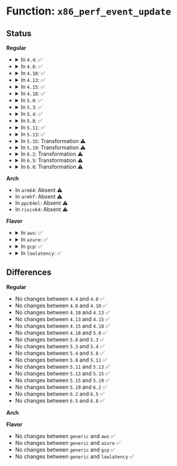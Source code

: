 # Function: <code>x86_perf_event_update</code>

## Status
<b>Regular</b>
<ul>
<li>
<details>
<summary>In <code>4.4</code>: ✅</summary>

```c
u64 x86_perf_event_update(struct perf_event *event);
```

**Collision:** Unique Global

**Inline:** No

**Transformation:** False

**Instances:**

```
In arch/x86/events/core.c (ffffffff81005970)
Location: arch/x86/events/core.c:64
Inline: False
Direct callers:
  - arch/x86/events/core.c:x86_pmu_read
  - arch/x86/events/core.c:x86_pmu_handle_irq
  - arch/x86/events/intel/core.c:intel_pmu_nhm_enable_all
  - arch/x86/events/intel/core.c:intel_pmu_save_and_restart
  - arch/x86/events/intel/p4.c:p4_pmu_handle_irq
  - arch/x86/events/intel/p4.c:p4_pmu_handle_irq
```
**Symbols:**

```
ffffffff81005970-ffffffff810059fe: x86_perf_event_update (STB_GLOBAL)
```
</details>
</li>
<li>
<details>
<summary>In <code>4.8</code>: ✅</summary>

```c
u64 x86_perf_event_update(struct perf_event *event);
```

**Collision:** Unique Global

**Inline:** No

**Transformation:** False

**Instances:**

```
In arch/x86/events/core.c (ffffffff81005c00)
Location: arch/x86/events/core.c:65
Inline: False
Direct callers:
  - arch/x86/events/core.c:x86_pmu_read
  - arch/x86/events/core.c:x86_pmu_handle_irq
  - arch/x86/events/intel/core.c:intel_pmu_save_and_restart
  - arch/x86/events/intel/core.c:intel_pmu_nhm_enable_all
  - arch/x86/events/intel/p4.c:p4_pmu_handle_irq
  - arch/x86/events/intel/p4.c:p4_pmu_handle_irq
```
**Symbols:**

```
ffffffff81005c00-ffffffff81005c91: x86_perf_event_update (STB_GLOBAL)
```
</details>
</li>
<li>
<details>
<summary>In <code>4.10</code>: ✅</summary>

```c
u64 x86_perf_event_update(struct perf_event *event);
```

**Collision:** Unique Global

**Inline:** No

**Transformation:** False

**Instances:**

```
In arch/x86/events/core.c (ffffffff81005b40)
Location: arch/x86/events/core.c:66
Inline: False
Direct callers:
  - arch/x86/events/core.c:x86_pmu_read
  - arch/x86/events/core.c:x86_pmu_handle_irq
  - arch/x86/events/intel/core.c:intel_pmu_save_and_restart
  - arch/x86/events/intel/core.c:intel_pmu_nhm_enable_all
  - arch/x86/events/intel/p4.c:p4_pmu_handle_irq
  - arch/x86/events/intel/p4.c:p4_pmu_handle_irq
```
**Symbols:**

```
ffffffff81005b40-ffffffff81005bd1: x86_perf_event_update (STB_GLOBAL)
```
</details>
</li>
<li>
<details>
<summary>In <code>4.13</code>: ✅</summary>

```c
u64 x86_perf_event_update(struct perf_event *event);
```

**Collision:** Unique Global

**Inline:** No

**Transformation:** False

**Instances:**

```
In arch/x86/events/core.c (ffffffff810058e0)
Location: arch/x86/events/core.c:67
Inline: False
Direct callers:
  - arch/x86/events/core.c:x86_pmu_read
  - arch/x86/events/core.c:x86_pmu_handle_irq
  - arch/x86/events/intel/core.c:intel_pmu_save_and_restart
  - arch/x86/events/intel/core.c:intel_pmu_nhm_enable_all
  - arch/x86/events/intel/p4.c:p4_pmu_handle_irq
  - arch/x86/events/intel/p4.c:p4_pmu_handle_irq
  - arch/x86/events/intel/p4.c:p4_pmu_handle_irq
```
**Symbols:**

```
ffffffff810058e0-ffffffff81005966: x86_perf_event_update (STB_GLOBAL)
```
</details>
</li>
<li>
<details>
<summary>In <code>4.15</code>: ✅</summary>

```c
u64 x86_perf_event_update(struct perf_event *event);
```

**Collision:** Unique Global

**Inline:** No

**Transformation:** False

**Instances:**

```
In arch/x86/events/core.c (ffffffff81005c40)
Location: arch/x86/events/core.c:67
Inline: False
Direct callers:
  - arch/x86/events/core.c:x86_pmu_read
  - arch/x86/events/core.c:x86_pmu_handle_irq
  - arch/x86/events/core.c:x86_pmu_stop
  - arch/x86/events/intel/core.c:intel_pmu_save_and_restart
  - arch/x86/events/intel/core.c:intel_pmu_nhm_enable_all
  - arch/x86/events/intel/p4.c:p4_pmu_handle_irq
  - arch/x86/events/intel/p4.c:p4_pmu_handle_irq
  - arch/x86/events/intel/p4.c:p4_pmu_handle_irq
```
**Symbols:**

```
ffffffff81005c40-ffffffff81005cc6: x86_perf_event_update (STB_GLOBAL)
```
</details>
</li>
<li>
<details>
<summary>In <code>4.18</code>: ✅</summary>

```c
u64 x86_perf_event_update(struct perf_event *event);
```

**Collision:** Unique Global

**Inline:** No

**Transformation:** False

**Instances:**

```
In arch/x86/events/core.c (ffffffff810063d0)
Location: arch/x86/events/core.c:68
Inline: False
Direct callers:
  - arch/x86/events/core.c:x86_pmu_read
  - arch/x86/events/core.c:x86_pmu_handle_irq
  - arch/x86/events/core.c:x86_pmu_stop
  - arch/x86/events/intel/core.c:intel_pmu_save_and_restart
  - arch/x86/events/intel/core.c:intel_pmu_read_event
  - arch/x86/events/intel/core.c:intel_pmu_nhm_enable_all
  - arch/x86/events/intel/p4.c:p4_pmu_handle_irq
  - arch/x86/events/intel/p4.c:p4_pmu_handle_irq
  - arch/x86/events/intel/p4.c:p4_pmu_handle_irq
```
**Symbols:**

```
ffffffff810063d0-ffffffff81006453: x86_perf_event_update (STB_GLOBAL)
```
</details>
</li>
<li>
<details>
<summary>In <code>5.0</code>: ✅</summary>

```c
u64 x86_perf_event_update(struct perf_event *event);
```

**Collision:** Unique Global

**Inline:** No

**Transformation:** False

**Instances:**

```
In arch/x86/events/core.c (ffffffff81006320)
Location: arch/x86/events/core.c:68
Inline: False
Direct callers:
  - arch/x86/events/core.c:x86_pmu_read
  - arch/x86/events/core.c:x86_pmu_handle_irq
  - arch/x86/events/core.c:x86_pmu_stop
  - arch/x86/events/intel/core.c:intel_pmu_save_and_restart
  - arch/x86/events/intel/core.c:intel_pmu_read_event
  - arch/x86/events/intel/core.c:intel_pmu_nhm_enable_all
  - arch/x86/events/intel/p4.c:p4_pmu_handle_irq
  - arch/x86/events/intel/p4.c:p4_pmu_handle_irq
  - arch/x86/events/intel/p4.c:p4_pmu_handle_irq
```
**Symbols:**

```
ffffffff81006320-ffffffff810063a3: x86_perf_event_update (STB_GLOBAL)
```
</details>
</li>
<li>
<details>
<summary>In <code>5.3</code>: ✅</summary>

```c
u64 x86_perf_event_update(struct perf_event *event);
```

**Collision:** Unique Global

**Inline:** No

**Transformation:** False

**Instances:**

```
In arch/x86/events/core.c (ffffffff81006530)
Location: arch/x86/events/core.c:68
Inline: False
Direct callers:
  - arch/x86/events/core.c:x86_pmu_read
  - arch/x86/events/core.c:x86_pmu_handle_irq
  - arch/x86/events/core.c:x86_pmu_stop
  - arch/x86/events/intel/core.c:intel_pmu_save_and_restart
  - arch/x86/events/intel/core.c:intel_pmu_read_event
  - arch/x86/events/intel/core.c:intel_pmu_nhm_enable_all
  - arch/x86/events/intel/p4.c:p4_pmu_handle_irq
  - arch/x86/events/intel/p4.c:p4_pmu_handle_irq
  - arch/x86/events/intel/p4.c:p4_pmu_handle_irq
```
**Symbols:**

```
ffffffff81006530-ffffffff810065b4: x86_perf_event_update (STB_GLOBAL)
```
</details>
</li>
<li>
<details>
<summary>In <code>5.4</code>: ✅</summary>

```c
u64 x86_perf_event_update(struct perf_event *event);
```

**Collision:** Unique Global

**Inline:** No

**Transformation:** False

**Instances:**

```
In arch/x86/events/core.c (ffffffff810065c0)
Location: arch/x86/events/core.c:68
Inline: False
Direct callers:
  - arch/x86/events/core.c:x86_pmu_read
  - arch/x86/events/core.c:x86_pmu_handle_irq
  - arch/x86/events/core.c:x86_pmu_stop
  - arch/x86/events/intel/core.c:intel_pmu_save_and_restart
  - arch/x86/events/intel/core.c:intel_pmu_read_event
  - arch/x86/events/intel/core.c:intel_pmu_nhm_enable_all
  - arch/x86/events/intel/p4.c:p4_pmu_handle_irq
  - arch/x86/events/intel/p4.c:p4_pmu_handle_irq
  - arch/x86/events/intel/p4.c:p4_pmu_handle_irq
```
**Symbols:**

```
ffffffff810065c0-ffffffff81006644: x86_perf_event_update (STB_GLOBAL)
```
</details>
</li>
<li>
<details>
<summary>In <code>5.8</code>: ✅</summary>

```c
u64 x86_perf_event_update(struct perf_event *event);
```

**Collision:** Unique Global

**Inline:** No

**Transformation:** False

**Instances:**

```
In arch/x86/events/core.c (ffffffff81007720)
Location: arch/x86/events/core.c:69
Inline: False
Direct callers:
  - arch/x86/events/core.c:x86_pmu_read
  - arch/x86/events/core.c:x86_pmu_handle_irq
  - arch/x86/events/core.c:x86_pmu_stop
  - arch/x86/events/intel/core.c:handle_pmi_common
  - arch/x86/events/intel/core.c:intel_pmu_read_event
  - arch/x86/events/intel/core.c:intel_pmu_nhm_workaround
  - arch/x86/events/intel/p4.c:p4_pmu_handle_irq
  - arch/x86/events/intel/p4.c:p4_pmu_handle_irq
  - arch/x86/events/intel/p4.c:p4_pmu_handle_irq
  - arch/x86/events/zhaoxin/core.c:zhaoxin_pmu_handle_irq
```
**Symbols:**

```
ffffffff81007720-ffffffff810077a4: x86_perf_event_update (STB_GLOBAL)
```
</details>
</li>
<li>
<details>
<summary>In <code>5.11</code>: ✅</summary>

```c
u64 x86_perf_event_update(struct perf_event *event);
```

**Collision:** Unique Global

**Inline:** No

**Transformation:** False

**Instances:**

```
In arch/x86/events/core.c (ffffffff810067d0)
Location: arch/x86/events/core.c:98
Inline: False
Direct callers:
  - arch/x86/events/core.c:_x86_pmu_read
  - arch/x86/events/core.c:x86_pmu_handle_irq
  - arch/x86/events/core.c:x86_pmu_stop
  - arch/x86/events/intel/core.c:handle_pmi_common
  - arch/x86/events/intel/core.c:intel_pmu_read_event
  - arch/x86/events/intel/core.c:intel_pmu_nhm_workaround
  - arch/x86/events/intel/p4.c:p4_pmu_handle_irq
  - arch/x86/events/intel/p4.c:p4_pmu_handle_irq
  - arch/x86/events/intel/p4.c:p4_pmu_handle_irq
  - arch/x86/events/zhaoxin/core.c:zhaoxin_pmu_handle_irq
```
**Symbols:**

```
ffffffff810067d0-ffffffff81006878: x86_perf_event_update (STB_GLOBAL)
```
</details>
</li>
<li>
<details>
<summary>In <code>5.13</code>: ✅</summary>

```c
u64 x86_perf_event_update(struct perf_event *event);
```

**Collision:** Unique Global

**Inline:** No

**Transformation:** False

**Instances:**

```
In arch/x86/events/core.c (ffffffff81006920)
Location: arch/x86/events/core.c:107
Inline: False
Direct callers:
  - arch/x86/events/core.c:_x86_pmu_read
  - arch/x86/events/core.c:x86_pmu_handle_irq
  - arch/x86/events/core.c:x86_pmu_stop
  - arch/x86/events/intel/core.c:handle_pmi_common
  - arch/x86/events/intel/core.c:intel_pmu_read_event
  - arch/x86/events/intel/core.c:intel_pmu_nhm_enable_all
  - arch/x86/events/intel/p4.c:p4_pmu_handle_irq
  - arch/x86/events/intel/p4.c:p4_pmu_handle_irq
  - arch/x86/events/intel/p4.c:p4_pmu_handle_irq
  - arch/x86/events/zhaoxin/core.c:zhaoxin_pmu_handle_irq
```
**Symbols:**

```
ffffffff81006920-ffffffff810069cd: x86_perf_event_update (STB_GLOBAL)
```
</details>
</li>
<li>
<details>
<summary>In <code>5.15</code>: Transformation ⚠️</summary>

```c
u64 x86_perf_event_update(struct perf_event *event);
```

**Collision:** Unique Global

**Inline:** No

**Transformation:** True

**Instances:**

```
In arch/x86/events/core.c (0)
Location: arch/x86/events/core.c:107
Inline: False
Direct callers:
  - arch/x86/events/core.c:_x86_pmu_read
  - arch/x86/events/core.c:x86_pmu_handle_irq
  - arch/x86/events/core.c:x86_pmu_stop
  - arch/x86/events/intel/core.c:handle_pmi_common
  - arch/x86/events/intel/core.c:intel_pmu_read_event
  - arch/x86/events/intel/core.c:intel_pmu_nhm_enable_all
  - arch/x86/events/intel/p4.c:p4_pmu_handle_irq
  - arch/x86/events/intel/p4.c:p4_pmu_handle_irq
  - arch/x86/events/intel/p4.c:p4_pmu_handle_irq
  - arch/x86/events/zhaoxin/core.c:zhaoxin_pmu_handle_irq
```
**Symbols:**

```
ffffffff81c94f5c-ffffffff81c94f9f: x86_perf_event_update.cold (STB_LOCAL)
ffffffff81007000-ffffffff810070c2: x86_perf_event_update (STB_GLOBAL)
```
</details>
</li>
<li>
<details>
<summary>In <code>5.19</code>: Transformation ⚠️</summary>

```c
u64 x86_perf_event_update(struct perf_event *event);
```

**Collision:** Unique Global

**Inline:** No

**Transformation:** True

**Instances:**

```
In arch/x86/events/core.c (0)
Location: arch/x86/events/core.c:109
Inline: False
Direct callers:
  - arch/x86/events/core.c:_x86_pmu_read
  - arch/x86/events/core.c:x86_pmu_handle_irq
  - arch/x86/events/core.c:x86_pmu_stop
  - arch/x86/events/amd/core.c:amd_pmu_v2_handle_irq
  - arch/x86/events/intel/core.c:handle_pmi_common
  - arch/x86/events/intel/core.c:intel_pmu_read_event
  - arch/x86/events/intel/core.c:intel_pmu_nhm_enable_all
  - arch/x86/events/intel/p4.c:p4_pmu_handle_irq
  - arch/x86/events/intel/p4.c:p4_pmu_handle_irq
  - arch/x86/events/intel/p4.c:p4_pmu_handle_irq
  - arch/x86/events/zhaoxin/core.c:zhaoxin_pmu_handle_irq
```
**Symbols:**

```
ffffffff81e44256-ffffffff81e44299: x86_perf_event_update.cold (STB_LOCAL)
ffffffff810064e0-ffffffff810065bc: x86_perf_event_update (STB_GLOBAL)
```
</details>
</li>
<li>
<details>
<summary>In <code>6.2</code>: Transformation ⚠️</summary>

```c
u64 x86_perf_event_update(struct perf_event *event);
```

**Collision:** Unique Global

**Inline:** No

**Transformation:** True

**Instances:**

```
In arch/x86/events/core.c (0)
Location: arch/x86/events/core.c:115
Inline: False
Direct callers:
  - arch/x86/events/amd/core.c:amd_pmu_v2_handle_irq
  - arch/x86/events/intel/core.c:intel_pmu_update
  - arch/x86/events/intel/core.c:intel_pmu_read_event
  - arch/x86/events/intel/p4.c:p4_pmu_handle_irq
  - arch/x86/events/intel/p4.c:p4_pmu_handle_irq
  - arch/x86/events/intel/p4.c:p4_pmu_handle_irq
  - arch/x86/events/zhaoxin/core.c:zhaoxin_pmu_handle_irq
```
**Symbols:**

```
ffffffff8205012a-ffffffff8205016d: x86_perf_event_update.cold (STB_LOCAL)
ffffffff81005e70-ffffffff81005f29: x86_perf_event_update (STB_GLOBAL)
```
</details>
</li>
<li>
<details>
<summary>In <code>6.5</code>: Transformation ⚠️</summary>

```c
u64 x86_perf_event_update(struct perf_event *event);
```

**Collision:** Unique Global

**Inline:** No

**Transformation:** True

**Instances:**

```
In arch/x86/events/core.c (0)
Location: arch/x86/events/core.c:115
Inline: False
Direct callers:
  - arch/x86/events/amd/core.c:amd_pmu_v2_handle_irq
  - arch/x86/events/intel/core.c:intel_pmu_update
  - arch/x86/events/intel/core.c:intel_pmu_read_event
  - arch/x86/events/intel/p4.c:p4_pmu_handle_irq
  - arch/x86/events/intel/p4.c:p4_pmu_handle_irq
  - arch/x86/events/intel/p4.c:p4_pmu_handle_irq
  - arch/x86/events/zhaoxin/core.c:zhaoxin_pmu_handle_irq
```
**Symbols:**

```
ffffffff820ce5d7-ffffffff820ce616: x86_perf_event_update.cold (STB_LOCAL)
ffffffff81005620-ffffffff810056ca: x86_perf_event_update (STB_GLOBAL)
```
</details>
</li>
<li>
<details>
<summary>In <code>6.8</code>: Transformation ⚠️</summary>

```c
u64 x86_perf_event_update(struct perf_event *event);
```

**Collision:** Unique Global

**Inline:** No

**Transformation:** True

**Instances:**

```
In arch/x86/events/core.c (0)
Location: arch/x86/events/core.c:115
Inline: False
Direct callers:
  - arch/x86/events/amd/core.c:amd_pmu_v2_handle_irq
  - arch/x86/events/intel/core.c:intel_pmu_update
  - arch/x86/events/intel/core.c:intel_pmu_read_event
  - arch/x86/events/intel/p4.c:p4_pmu_handle_irq
  - arch/x86/events/intel/p4.c:p4_pmu_handle_irq
  - arch/x86/events/intel/p4.c:p4_pmu_handle_irq
  - arch/x86/events/zhaoxin/core.c:zhaoxin_pmu_handle_irq
```
**Symbols:**

```
ffffffff821a8e13-ffffffff821a8e52: x86_perf_event_update.cold (STB_LOCAL)
ffffffff8100ad20-ffffffff8100adcc: x86_perf_event_update (STB_GLOBAL)
```
</details>
</li>
</ul>
<b>Arch</b>
<ul>
<li>
In <code>arm64</code>: Absent ⚠️
</li>
<li>
In <code>armhf</code>: Absent ⚠️
</li>
<li>
In <code>ppc64el</code>: Absent ⚠️
</li>
<li>
In <code>riscv64</code>: Absent ⚠️
</li>
</ul>
<b>Flavor</b>
<ul>
<li>
<details>
<summary>In <code>aws</code>: ✅</summary>

```c
u64 x86_perf_event_update(struct perf_event *event);
```

**Collision:** Unique Global

**Inline:** No

**Transformation:** False

**Instances:**

```
In arch/x86/events/core.c (ffffffff810065c0)
Location: arch/x86/events/core.c:68
Inline: False
Direct callers:
  - arch/x86/events/core.c:x86_pmu_read
  - arch/x86/events/core.c:x86_pmu_handle_irq
  - arch/x86/events/core.c:x86_pmu_stop
  - arch/x86/events/intel/core.c:intel_pmu_save_and_restart
  - arch/x86/events/intel/core.c:intel_pmu_read_event
  - arch/x86/events/intel/core.c:intel_pmu_nhm_enable_all
  - arch/x86/events/intel/p4.c:p4_pmu_handle_irq
  - arch/x86/events/intel/p4.c:p4_pmu_handle_irq
  - arch/x86/events/intel/p4.c:p4_pmu_handle_irq
```
**Symbols:**

```
ffffffff810065c0-ffffffff81006644: x86_perf_event_update (STB_GLOBAL)
```
</details>
</li>
<li>
<details>
<summary>In <code>azure</code>: ✅</summary>

```c
u64 x86_perf_event_update(struct perf_event *event);
```

**Collision:** Unique Global

**Inline:** No

**Transformation:** False

**Instances:**

```
In arch/x86/events/core.c (ffffffff81004cd0)
Location: arch/x86/events/core.c:68
Inline: False
Direct callers:
  - arch/x86/events/core.c:x86_pmu_read
  - arch/x86/events/core.c:x86_pmu_handle_irq
  - arch/x86/events/core.c:x86_pmu_stop
  - arch/x86/events/intel/core.c:intel_pmu_save_and_restart
  - arch/x86/events/intel/core.c:intel_pmu_read_event
  - arch/x86/events/intel/core.c:intel_pmu_nhm_enable_all
  - arch/x86/events/intel/p4.c:p4_pmu_handle_irq
  - arch/x86/events/intel/p4.c:p4_pmu_handle_irq
  - arch/x86/events/intel/p4.c:p4_pmu_handle_irq
  - arch/x86/events/intel/p4.c:p4_pmu_handle_irq
```
**Symbols:**

```
ffffffff81004cd0-ffffffff81004d70: x86_perf_event_update (STB_GLOBAL)
```
</details>
</li>
<li>
<details>
<summary>In <code>gcp</code>: ✅</summary>

```c
u64 x86_perf_event_update(struct perf_event *event);
```

**Collision:** Unique Global

**Inline:** No

**Transformation:** False

**Instances:**

```
In arch/x86/events/core.c (ffffffff81006580)
Location: arch/x86/events/core.c:68
Inline: False
Direct callers:
  - arch/x86/events/core.c:x86_pmu_read
  - arch/x86/events/core.c:x86_pmu_handle_irq
  - arch/x86/events/core.c:x86_pmu_stop
  - arch/x86/events/intel/core.c:intel_pmu_save_and_restart
  - arch/x86/events/intel/core.c:intel_pmu_read_event
  - arch/x86/events/intel/core.c:intel_pmu_nhm_enable_all
  - arch/x86/events/intel/p4.c:p4_pmu_handle_irq
  - arch/x86/events/intel/p4.c:p4_pmu_handle_irq
  - arch/x86/events/intel/p4.c:p4_pmu_handle_irq
```
**Symbols:**

```
ffffffff81006580-ffffffff81006604: x86_perf_event_update (STB_GLOBAL)
```
</details>
</li>
<li>
<details>
<summary>In <code>lowlatency</code>: ✅</summary>

```c
u64 x86_perf_event_update(struct perf_event *event);
```

**Collision:** Unique Global

**Inline:** No

**Transformation:** False

**Instances:**

```
In arch/x86/events/core.c (ffffffff810066e0)
Location: arch/x86/events/core.c:68
Inline: False
Direct callers:
  - arch/x86/events/core.c:x86_pmu_read
  - arch/x86/events/core.c:x86_pmu_handle_irq
  - arch/x86/events/core.c:x86_pmu_stop
  - arch/x86/events/intel/core.c:intel_pmu_save_and_restart
  - arch/x86/events/intel/core.c:intel_pmu_read_event
  - arch/x86/events/intel/core.c:intel_pmu_nhm_enable_all
  - arch/x86/events/intel/p4.c:p4_pmu_handle_irq
  - arch/x86/events/intel/p4.c:p4_pmu_handle_irq
  - arch/x86/events/intel/p4.c:p4_pmu_handle_irq
```
**Symbols:**

```
ffffffff810066e0-ffffffff81006764: x86_perf_event_update (STB_GLOBAL)
```
</details>
</li>
</ul>

## Differences
<b>Regular</b>
<ul>
<li>
No changes between <code>4.4</code> and <code>4.8</code> ✅
</li>
<li>
No changes between <code>4.8</code> and <code>4.10</code> ✅
</li>
<li>
No changes between <code>4.10</code> and <code>4.13</code> ✅
</li>
<li>
No changes between <code>4.13</code> and <code>4.15</code> ✅
</li>
<li>
No changes between <code>4.15</code> and <code>4.18</code> ✅
</li>
<li>
No changes between <code>4.18</code> and <code>5.0</code> ✅
</li>
<li>
No changes between <code>5.0</code> and <code>5.3</code> ✅
</li>
<li>
No changes between <code>5.3</code> and <code>5.4</code> ✅
</li>
<li>
No changes between <code>5.4</code> and <code>5.8</code> ✅
</li>
<li>
No changes between <code>5.8</code> and <code>5.11</code> ✅
</li>
<li>
No changes between <code>5.11</code> and <code>5.13</code> ✅
</li>
<li>
No changes between <code>5.13</code> and <code>5.15</code> ✅
</li>
<li>
No changes between <code>5.15</code> and <code>5.19</code> ✅
</li>
<li>
No changes between <code>5.19</code> and <code>6.2</code> ✅
</li>
<li>
No changes between <code>6.2</code> and <code>6.5</code> ✅
</li>
<li>
No changes between <code>6.5</code> and <code>6.8</code> ✅
</li>
</ul>
<b>Arch</b>
<ul>
</ul>
<b>Flavor</b>
<ul>
<li>
No changes between <code>generic</code> and <code>aws</code> ✅
</li>
<li>
No changes between <code>generic</code> and <code>azure</code> ✅
</li>
<li>
No changes between <code>generic</code> and <code>gcp</code> ✅
</li>
<li>
No changes between <code>generic</code> and <code>lowlatency</code> ✅
</li>
</ul>
